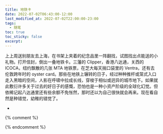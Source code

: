 ```yaml
---
title: 地铁卡
date: 2022-07-02T06:43:00-12:00
last_modified_at: 2022-07-02T22:00:00-23:00
tags:
  - 随笔
toc: true
toc_sticky: false
excerpt: 
---
```


上上周送别朋友去上海，在书架上夹着的纪念品里一阵翻找，试图找出点能送的小礼物。打开信封，倒出一叠地铁卡。三藩的 Clipper，香港八达通，关西的 ICOCA，纽约飘散的几张 MTA 地铁票，在芝大每天揣口袋里的 Ventra，还有去伦敦跨年时的 oyster card。那些在地铁上辗转的日子，经过种种推杆或笼式入口走入黑暗的空间，人影在呼啸中拉成长线，穿梭于相似或迥异的城市地下。如果就此敷衍许多关于过去的好日子的感慨，恐怕也是一种小资产阶级的全球化幻觉。但依稀记起八达通里还有些余额不免怅然，那时还以为自己很快就会再来。现在看自然是种错觉，幼稚的错觉了。

-


{% comment %}

{% endcomment %}
